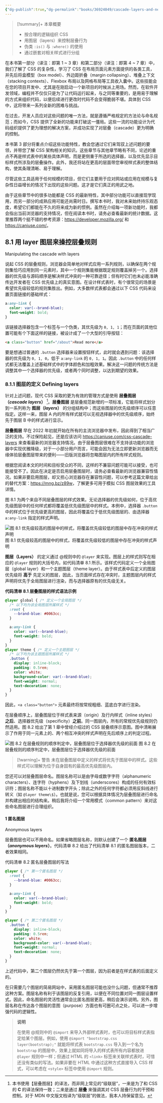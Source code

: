 ```yaml
---
{"dg-publish":true,"dg-permalink":"books/36924049/cascade-layers-and-nesting","permalink":"/books/36924049/cascade-layers-and-nesting/","title":"层叠图层及其嵌套","metatags":{"description":"","og:site_name":"DavonOs","og:title":"第八章 层叠图层及其嵌套","og:type":"article","og:url":"https://zuji.eu.org/books/36924049/cascade-layers-and-nesting","og:image":"https://images.manning.com/360/480/resize/book/f/235f14b-90f6-43b8-8abd-62bc945d1624/Grant-2ed-HI.png","og:image:width":"200","og:image:alt":"articlecover","og:locale":"zh_cn"},"tags":["program/css"],"dgShowInlineTitle":true}
---
```



> [!summary]+ 本章概要
> - 按合理的逻辑组织 CSS
> - 用图层（layers）来控制层叠行为
> - 伪类 `:is()` 与 `:where()` 的使用
> - 通过嵌套对相关样式进行分组

在本书第一部分（译注：即第 1 ~ 3 章）和第二部分（译注：即第 4 ~ 7 章）中，我们了解了 CSS 的复杂性，学习了 CSS 在布局页面元素方面提供的各类工具，并先后将盒模型（box model）、外边距折叠（margin collapsing）、堆叠上下文（stacking contexts）、Flexbox 布局以及网格布局等工具收入囊中。这些技能会在您的项目开发中、尤其是在刚启动一个新项目的时候派上用场。然而，在软件开发领域，编程并不仅仅只是为了让代码运行起来，与之同等重要的，是用易于理解的方式来组织代码，以便后续进行更改时代码不会变得脆弱不堪。具体到 CSS 中，这将带来一系列全新的困难与挑战。

在过去，开发人员应对这些问题的唯一方法，就是遵循严格规定的方法论与命名规范；而如今，CSS 提供了全新的功能来打破这一僵局。这些一流的功能设计为代码组织提供了更为理想的解决方案，并成功实现了对层叠（cascade）更为明确的控制。

本书第 3 部分将重点介绍这些功能特性，教会您通过它们来驾驭上述问题的要领，并带您了解 CSS 架构相关的知识。这些章节与其他章节略有不同，论述的重点不再是样式表中的某些具体声明，而是更侧重于所选的选择器，以及优先显示目标样式所涉及的层叠操作。此外，我还将站在更高的层面带您审视样式表的整体结构，使其条理清晰、易于理解。

尽管这些工具适用于任何规模的项目，但它们主要用于应对网站或应用在规模与复杂性日益增长的情况下出现的这些问题。这才是它们真正的用武之地。

由于这些章节中的很多功能都是 CSS 的最新特性，其中部分功能可以直接现学现用，而另一部分的成熟应用可能还尚需时日。撰写本书时，我对未来始终持乐观态度，希望它们都能在不久的将来成为新的惯例。虽然在介绍每一项新功能时，我都会指出当前浏览器的支持情况，但在阅读本书时，请务必查看最新的统计数据。这里推荐两个挺不错的参考资源：<https://developer.mozilla.org/> 和 <https://caniuse.com/>。

## 8.1 用 layer 图层来操控层叠规则
Manipulating the cascade with layers

说起 CSS 的层叠规则，浏览器会简单地对样式应用一系列规则，以确保在两个规则集恰巧应用到同一元素时，其中一个规则集能根据既定规则覆盖掉另一个。选择器的优先级与源码顺序是解决样式冲突的一种可靠途径；但有时它们也未必能准确传达开发者在 CSS 优先级上的真实意图。在设计样式表时，有个很常见的场景是希望优先级较低的规则集胜出。例如，大多数样式表都会通过以下 CSS 代码来设置页面链接的基础样式：

```css
a:any-link {
  color: var(--brand-blue);
  font-weight: bold;
}
```

该链接选择器包含一个标签与一个伪类，其优先级为 `0, 1, 1`；而在页面的其他位置可能有个下面这样的链接，被设计成了一个大型的引导按钮：

```html
<a class="button" href="/about">Read more</a>
```

要是想通过普通的 `.button` 选择器来设置按钮样式，此时就会遇到问题：该选择器的优先级为 `0, 1, 0`，低于 `a:any-link` 的 `0, 1, 1`。因此 `.button` 中的任何样式都无法覆盖上述基础样式中的字体颜色和加粗效果。解决这一问题的传统方法是调整其中一个选择器的优先级，或者两个同时调整，以达到期望的效果。

### 8.1.1 图层的定义 Defining layers

针对上述问题，现代 CSS 采取的更为有效的管理方式是使用 **层叠图层（*cascade layers*）** [^1]。**层叠图层** 是层叠规范新增的一项标准，它能将样式划分到一系列称为 **图层（*layers*）** 的分组结构中；而这些图层的优先级顺序可以任意指定。这样一来，图层 A 内的所有样式就可以无视选择器中的优先级顺序，始终先于图层 B 中的样式进行显示。

**层叠图层** 早在 2022 年初就开始在所有的主流浏览器中发布，因此得到了相当广泛的支持。不过保险起见，还是应该访问 <https://caniuse.com/css-cascade-layers> 来查看最新的浏览器支持情况。由于层叠图层很难在不支持该功能的浏览器中实现优雅降级，对于一小部分用户而言，可能会因为无法立即更新浏览器而无缘体验层叠图层带来的便利——旧版浏览器将忽略图层内的所有样式规则。

根据您阅读本文的时间和目标受众的不同，这样的不兼容问题可能可以接受，也可能接受不了。因此在决定是否启用层叠图层时，请务必查看最新的浏览器兼容性情况。如果非要启用图层，却又担心浏览器存在兼容性问题，可以参考这篇文章给出的替代方案：<https://mng.bz/z89w>，了解更多可用于模拟 CSS 图层效果的工具详情。

图 8.1 为两个来自不同层叠图层的样式效果。无论选择器的优先级如何，位于高优先级图层中的任何样式都将覆盖低优先级图层中的样式。本例中，选择器 `.button` 中的样式位于优先级更高的图层，因此将覆盖位于低优先级图层的、由选择器 `a:any-link` 指定的样式声明。

![图 8.1 优先级较高的图层中的样式，将覆盖优先级较低的图层中存在冲突的样式声明](https://i-blog.csdnimg.cn/direct/e202ee2b63ba4efaa31812aa633641e3.png#pic_center)
图 8.1 优先级较高的图层中的样式，将覆盖优先级较低的图层中存在冲突的样式声明

**图层（Layers）** 的定义通过 @规则中的 `@layer` 来实现。图层上的样式则写在相应的 `@layer` 规则的大括号内，如代码清单 8.1 所示。该样式代码定义一个全局图层（global layer）和一个主题图层（theme layer）。由于样式表中后定义的图层优先级将 **高于** 先定义的图层，因此，当页面样式存在冲突时，主题图层内的样式声明将优先于全局图层进行渲染，而与选择器原有的优先级无关。

**代码清单 8.1 层叠图层的样式语法示例**

```css
@layer global { /* 定义一个全局图层 */
  /* 以下均为该全局图层所属样式 */
  :root {
    --brand-blue: #0063cc;
  }

  a:any-link {
    color: var(--brand-blue);
    font-weight: bold;
  }
}
@layer theme { /* 定义一个主题图层 */
  /* 以下均为该主题图层所属样式 */
  .button {
    display: inline-block;
    padding: 0.5rem;
    color: white;
    background-color: var(--brand-blue);
    font-weight: normal;
    text-decoration: none;
  }
}
```

因此，`<a class="button">` 元素最终将按常规粗细、蓝底白字进行渲染。

在层叠顺序上，层叠图层位于样式表来源（origin）及行内样式（inline styles）**之后**、选择器优先级（specificity）**之前**。同一图层内，所有的常规优先级规则仍然适用。图 8.2 给出了第 1 章中曾经介绍过的 CSS 层叠顺序示意图。图中清晰展示了作用于同一元素上的、两个相互冲突的样式声明在先后顺序上的判定过程。

![图 8.2 在层叠规则的顺序判定中，层叠图层位于选择器优先级的前面](https://i-blog.csdnimg.cn/direct/699c55a3dc46457faec620131eee9311.png#pic_center)
图 8.2 在层叠规则的顺序判定中，层叠图层位于选择器优先级的前面

> [!warning]+ 警告
> 未在层叠图层中定义的样式将优先于图层中的样式。这些样式可以理解为位于自身固有的最高优先级图层内。

您还可以对层叠图层命名。图层名称可以是由字母或数字字符（alphanumeric characters）、连字符（hyphens）及下划线（underscores）构成的任何有效标识符；图层名称不能以十进制数字开头；除此之外的任何字符都必须用反斜线进行转义（如 `@layer theme\$`）。也就是说，您可以根据具体情况为层叠图层进行命名并构建出相应的结构来。稍后我将介绍一个常用模式（common pattern）来对这些命名图层进行合理组织。

#### 1 匿名图层
Anonymous layers

层叠图层也可以不用命名。如果省略图层名称，则默认创建了一个 **匿名图层（*anonymous layers*）**。代码清单 8.2 给出了代码清单 8.1 的匿名图层版本，二者效果相同。

代码清单 8.2 匿名层叠图层的写法
```css
@layer { /* 第一个匿名图层 */
  :root {
    --brand-blue: #0063cc;
  }

  a:any-link {
    color: var(--brand-blue);
    font-weight: bold;
  }
}

@layer { /* 第二个匿名图层 */
  .button {
    display: inline-block;
    padding: 0.5rem;
    color: white;
    background-color: var(--brand-blue);
    font-weight: normal;
    text-decoration: none;
  }
}
```

上述代码中，第二个图层仍然优先于第一个图层，因为前者是在样式表的后面定义的。

在只需要几个图层的简易网站中，采用匿名图层可能也没什么问题，但通常不推荐这种方案。图层名称有利于该图层的反复引用，以便在不同位置对同一图层设置样式。因此，命名图层的灵活性通常会比匿名图层更高，稍后会演示说明。另外，图层名称在传达各个图层的意图（purpose）方面也有可圈可点之处，可以进一步增强代码的逻辑性。

> **说明**
>
> 在使用 @规则中的 `@import` 来导入外部样式表时，也可以将目标样式表指定给某个图层。例如，使用 `@import "bootstrap.css layer(bootstrap);"` 就能将样式表 `bootstrap.css` 导入到一个名为 `bootstrap` 的图层中，效果上就如同将导入的样式表所有内容都放进 `@layer` 规则中一样；但通过 HTML 的 `<link>` 标签来关联样式表时，可惜还没有类似的写法。如果非要在 HTML 中通过这种方式直接导入 CSS 样式，可以考虑在 `<style>` 标签中使用 `@import` 规则。

[^1]:本书使用【层叠图层】的译法，而非网上常见的“级联层”，一来是为了和 CSS 的 **C** 的译法保持一致；二来是通过 **层叠** 来强调其对 CSS 层叠行为的干预和控制。对于 MDN 中文版文档译为“级联层”的做法，我本人持保留意见。